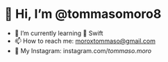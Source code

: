 # 👋 Hi, I’m @tommasomoro8
- 🌱 I’m currently learning  Swift
- 📫 How to reach me: moroxtommaso@gmail.com
- 👀 My Instagram: instagram.com/_tommaso.moro_
